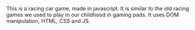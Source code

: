 This is a racing car game, made in javascript. It is similar to the old racing games we used to play in our childhood in gaming pads. It uses DOM manipulation, HTML, CSS and JS.
